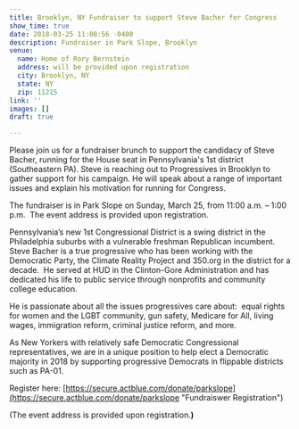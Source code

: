 ```yaml
---
title: Brooklyn, NY Fundraiser to support Steve Bacher for Congress
show_time: true
date: 2018-03-25 11:00:56 -0400
description: Fundraiser in Park Slope, Brooklyn
venue:
  name: Home of Rory Bernstein
  address: will be provided upon registration
  city: Brooklyn, NY
  state: NY
  zip: 11215
link: ''
images: []
draft: true

---
```

Please join us for a fundraiser brunch to support the candidacy of Steve Bacher, running for the House seat in Pennsylvania's 1st district (Southeastern PA). Steve is reaching out to Progressives in Brooklyn to gather support for his campaign. He will speak about a range of important issues and explain his motivation for running for Congress.

The fundraiser is in Park Slope on Sunday, March 25, from 11:00 a.m. – 1:00 p.m.  The event address is provided upon registration.

Pennsylvania’s new 1st Congressional District is a swing district in the Philadelphia suburbs with a vulnerable freshman Republican incumbent.  Steve Bacher is a true progressive who has been working with the Democratic Party, the Climate Reality Project and 350.org in the district for a decade.  He served at HUD in the Clinton-Gore Administration and has dedicated his life to public service through nonprofits and community college education.  

He is passionate about all the issues progressives care about:  equal rights for women and the LGBT community, gun safety, Medicare for All, living wages, immigration reform, criminal justice reform, and more.  

As New Yorkers with relatively safe Democratic Congressional representatives, we are in a unique position to help elect a Democratic majority in 2018 by supporting progressive Democrats in flippable districts such as PA-01.  

Register here: [https://secure.actblue.com/donate/parkslope](https://secure.actblue.com/donate/parkslope "Fundraiswer Registration")

\(The event address is provided upon registration.**)**